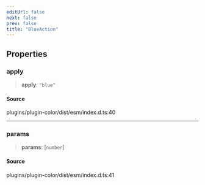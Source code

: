 ```yaml
---
editUrl: false
next: false
prev: false
title: "BlueAction"
---
```


## Properties

### apply

> **apply**: `"blue"`

#### Source

plugins/plugin-color/dist/esm/index.d.ts:40

***

### params

> **params**: [`number`]

#### Source

plugins/plugin-color/dist/esm/index.d.ts:41
